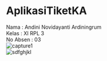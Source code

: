# AplikasiTiketKA
Nama : Andini Novidayanti Ardiningrum<br>
Kelas : XI RPL 3 <br>
No Absen : 03 <br>
![capture1](https://cloud.githubusercontent.com/assets/22464643/24181589/6ad43370-0eee-11e7-9049-83893e24c720.PNG)<br>
![sdfghjkl](https://cloud.githubusercontent.com/assets/22464643/24181591/6f04c874-0eee-11e7-8b4a-5aa89781647c.PNG)<br>
